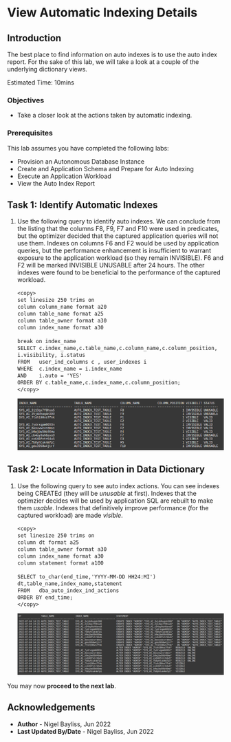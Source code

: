 # View Automatic Indexing Details

## Introduction

The best place to find information on auto indexes is to use the auto index report. For the sake of this lab, we will take a look at a couple of the underlying dictionary views.

Estimated Time: 10mins

### Objectives
- Take a closer look at the actions taken by automatic indexing.

### Prerequisites
This lab assumes you have completed the following labs:

- Provision an Autonomous Database Instance
- Create and Application Schema and Prepare for Auto Indexing
- Execute an Application Workload
- View the Auto Index Report

## Task 1: Identify Automatic Indexes

1. Use the following query to identify auto indexes. We can conclude from the listing that the columns F8, F9, F7 and F10 were used in predicates, but the optimizer decided that the captured application queries will not use them. Indexes on columns F6 and F2 would be used by application queries, but the performance enhancement is insufficient to warrant exposure to the application workload (so they remain INVISIBLE). F6 and F2 will be marked INVISIBLE UNUSABLE after 24 hours. The other indexes were found to be beneficial to the performance of the captured workload.

    ````
    <copy>
    set linesize 250 trims on
    column column_name format a20
    column table_name format a25
    column table_owner format a30
    column index_name format a30

    break on index_name
    SELECT c.index_name,c.table_name,c.column_name,c.column_position, i.visibility, i.status
    FROM   user_ind_columns c , user_indexes i
    WHERE  c.index_name = i.index_name
    AND    i.auto = 'YES'
    ORDER BY c.table_name,c.index_name,c.column_position;
    </copy>
    ````
	![Auto indexes](./images/view-indexes.png)

## Task 2: Locate Information in Data Dictionary

1. Use the following query to see auto index actions. You can see indexes being CREATEd (they will be _unusable_ at first). Indexes that the optimzier decides will be used by application SQL are rebuilt to make them _usable_. Indexes that definitively improve performance (for the captured workload) are made _visible_.

    ````
    <copy>
    set linesize 250 trims on
    column dt format a25
    column table_owner format a30
    column index_name format a30
    column statement format a100

    SELECT to_char(end_time,'YYYY-MM-DD HH24:MI') dt,table_name,index_name,statement
    FROM   dba_auto_index_ind_actions 
    ORDER BY end_time;
    </copy>
    ````

	![Auto index actions](./images/view-index-actions.png)

You may now **proceed to the next lab**.

## Acknowledgements
* **Author** - Nigel Bayliss, Jun 2022
* **Last Updated By/Date** - Nigel Bayliss, Jun 2022